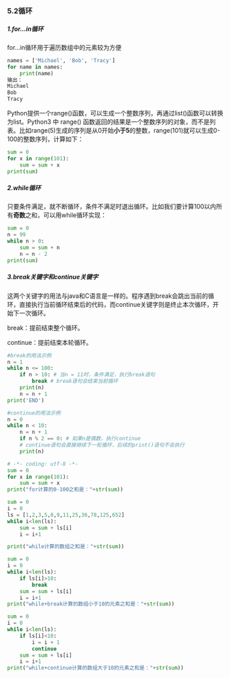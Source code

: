### 5.2循环

##### 1.for...in循环

for...in循环用于遍历数组中的元素较为方便

```py
names = ['Michael', 'Bob', 'Tracy']
for name in names:
    print(name)
输出：
Michael
Bob
Tracy
```

Python提供一个range\(\)函数，可以生成一个整数序列，再通过list\(\)函数可以转换为list。Python3 中 range\(\) 函数返回的结果是一个整数序列的对象，而不是列表。比如range\(5\)生成的序列是从0开始**小于5**的整数，range\(101\)就可以生成0-100的整数序列，计算如下：

```py
sum = 0
for x in range(101):
    sum = sum + x
print(sum)
```

##### 2.while循环

只要条件满足，就不断循环，条件不满足时退出循环。比如我们要计算100以内所有**奇数**之和，可以用while循环实现：

```py
sum = 0
n = 99
while n > 0:
    sum = sum + n
    n = n - 2
print(sum)
```

##### 3.break关键字和continue关键字

这两个关键字的用法与java和C语言是一样的。程序遇到break会跳出当前的循环，直接执行当前循环结束后的代码，而continue关键字则是终止本次循环，开始下一次循环。

break：提前结束整个循环。

continue：提前结束本轮循环。

```py
#break的用法示例
n = 1
while n <= 100:
    if n > 10: # 当n = 11时，条件满足，执行break语句
        break # break语句会结束当前循环
    print(n)
    n = n + 1
print('END')

#continue的用法示例
n = 0
while n < 10:
    n = n + 1
    if n % 2 == 0: # 如果n是偶数，执行continue
    # continue语句会直接继续下一轮循环，后续的print()语句不会执行
    print(n)
```

```py
# -*- coding: utf-8 -*-
sum = 0
for x in range(101):    
    sum = sum + x
print("for计算的0-100之和是："+str(sum))

sum = 0
i = 0
ls = [1,2,3,5,8,9,11,25,36,78,125,652]
while i<len(ls):
    sum = sum + ls[i]
    i = i+1

print("while计算的数组之和是："+str(sum))

sum = 0
i = 0
while i<len(ls):
    if ls[i]>10:
        break
    sum = sum + ls[i]
    i = i+1
print("while+break计算的数组小于10的元素之和是："+str(sum))

sum = 0
i = 0
while i<len(ls):
    if ls[i]<10:
        i = i + 1
        continue
    sum = sum + ls[i]
    i = i+1
print("while+continue计算的数组大于10的元素之和是："+str(sum))
```



